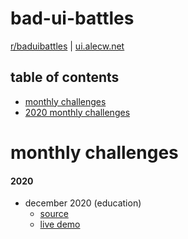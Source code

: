 # bad-ui-battles
<a href="https://reddit.com/r/baduibattles" target="_blank">r/baduibattles</a> | <a href="https://ui.alecw.net" target="_blank">ui.alecw.net</a>

## table of contents
* <a href="#monthly-challenges">monthly challenges</a>
* <a href="#2020">2020 monthly challenges</a>

# monthly challenges
#### 2020
* december 2020 (education)
  * [source](/dec-2020-education)
  * [live demo](https://ui.alecw.net/dec-2020-education)
